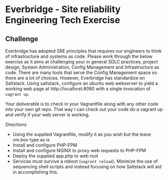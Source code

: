 
Everbridge - Site reliability Engineering Tech Exercise
======================


## Challenge

Everbridge has adopted SRE principles that requires our engineers to think of infrastructure and systems as code. Please work through the below exercise as it aims at challenging your in general SDLC practices, project design, System Administration, Config Management and Infrastructure as code.  There are many tools that serve the Config Management space so there are a lot of choices.  However,  Everbridge has standardize on Saltstack.  Using saltstack,  configure an ubuntu web webserver to yield a working web page at http://localhost:8080 with a single invocation of `vagrant up`.
 
Your deliverable is to check in your Vagrantfile along with any other code into your own git repo.  That way I can check out your code do a vagrant up and verify if your web server is working.


Directions

   * Using the supplied Vagrantfile, modify it as you wish but the leave vm.box type as is
   * Install and configure PHP-FPM
   * Install and configure NGINX to proxy web requests to PHP-FPM
   * Deploy the supplied app.php to web root
   * Services must survive a reboot (`vagrant reload`).  Minimize the use of sequencing shell scripts and instead focusing on how Saltstack will aid in accomplishing this.
